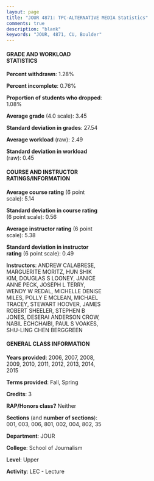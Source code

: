 ```yaml
---
layout: page
title: "JOUR 4871: TPC-ALTERNATIVE MEDIA Statistics"
comments: true
description: "blank"
keywords: "JOUR, 4871, CU, Boulder"
--- 
```

<head>
<script src="https://ajax.googleapis.com/ajax/libs/jquery/2.1.3/jquery.min.js"></script>
<script src="https://dl.dropboxusercontent.com/s/pc42nxpaw1ea4o9/highcharts.js?dl=0"></script>
<!-- <script src="../assets/js/highcharts.js"></script> -->
<style type="text/css">@font-face {
	font-family: "Bebas Neue";
	src: url(https://www.filehosting.org/file/details/544349/BebasNeue%20Regular.otf) format("opentype");
	}
	h1.Bebas { 
		font-family: "Bebas Neue", Verdana, Tahoma;
	}
</style>
</head>
<body>
	<div id="container" style="float: right; width: 45%; height: 88%; margin-left: 2.5%; margin-right: 2.5%;"></div>
	<script language="JavaScript">
		$(document).ready(function() {
		var chart = {type: 'column'};
		var title = {text: 'Grade Distribution'};
		var xAxis = {categories: ['A','B','C','D','F'],crosshair: true};
		var yAxis = {min: 0,title: {text: 'Percentage'}};
		var tooltip = {headerFormat: '<center><b><span style="font-size:20px">{point.key}</span></b></center>',
		               pointFormat: '<td style="padding:0"><b>{point.y:.1f}%</b></td>',
		               footerFormat: '</table>',shared: true,useHTML: true};
		var plotOptions = {column: {pointPadding: 0.0,borderWidth: 0}};  
		var credits = {enabled: false};var series= [{name: 'Percent',data: [53.16,39.29,6.73,0.41,0.41,]}];
		var json = {};
		json.chart = chart;
		json.title = title;
		json.tooltip = tooltip;
		json.xAxis = xAxis;
		json.yAxis = yAxis;  
		json.series = series;
		json.plotOptions = plotOptions;  
		json.credits = credits;
		$('#container').highcharts(json);
	});
	</script>
</body>
			   
#### GRADE AND WORKLOAD STATISTICS

**Percent withdrawn**: 1.28%

**Percent incomplete**: 0.76%

**Proportion of students who dropped**: 1.08%

**Average grade** (4.0 scale): 3.45

**Standard deviation in grades**: 27.54

**Average workload** (raw): 2.49

**Standard deviation in workload** (raw): 0.45

#### COURSE AND INSTRUCTOR RATINGS/INFORMATION

**Average course rating** (6 point scale): 5.14

**Standard deviation in course rating** (6 point scale): 0.56

**Average instructor rating** (6 point scale): 5.38

**Standard deviation in instructor rating** (6 point scale): 0.49

**Instructors**: ANDREW CALABRESE, MARGUERITE MORITZ, HUN  SHIK KIM, DOUGLAS S LOONEY, JANICE ANNE PECK, JOSEPH L TERRY, WENDY W REDAL, MICHELLE DENISE MILES, POLLY E MCLEAN, MICHAEL TRACEY, STEWART HOOVER, JAMES ROBERT SHEELER, STEPHEN B JONES, DESERAI ANDERSON CROW, NABIL ECHCHAIBI, PAUL S VOAKES, SHU-LING CHEN BERGGREEN

#### GENERAL CLASS INFORMATION

**Years provided**: 2006, 2007, 2008, 2009, 2010, 2011, 2012, 2013, 2014, 2015

**Terms provided**: Fall, Spring

**Credits**: 3

**RAP/Honors class?** Neither

**Sections** (and **number of sections**): 001, 003, 006, 801, 002, 004, 802, 35

**Department**: JOUR

**College**: School of Journalism

**Level**: Upper

**Activity**: LEC - Lecture